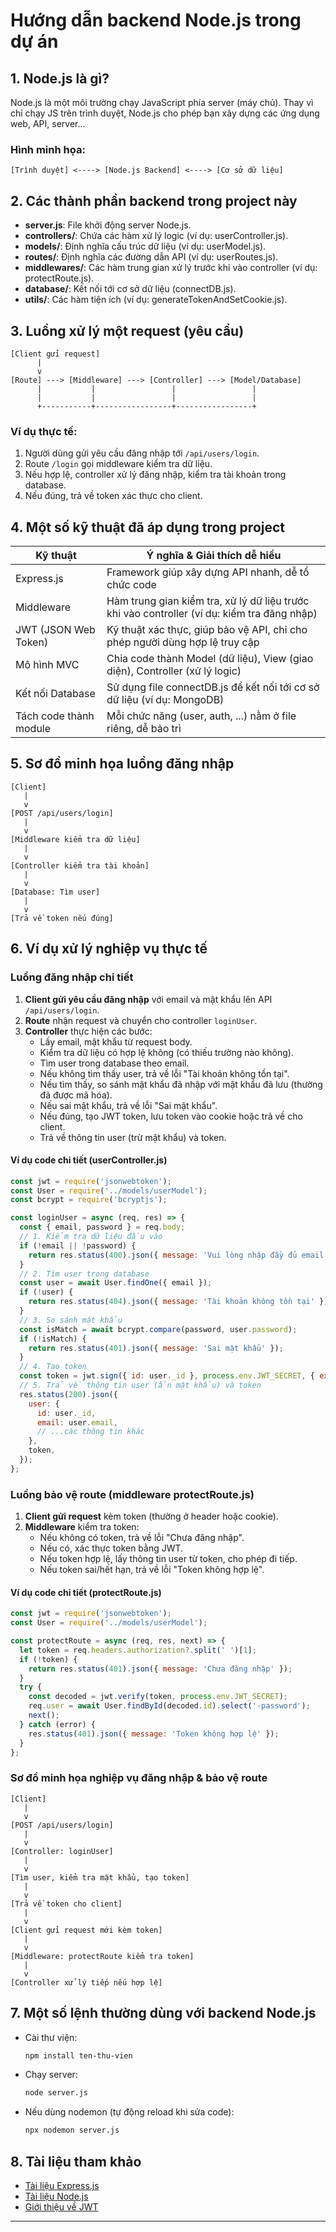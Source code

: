 # Hướng dẫn backend Node.js trong dự án

## 1. Node.js là gì?
Node.js là một môi trường chạy JavaScript phía server (máy chủ). Thay vì chỉ chạy JS trên trình duyệt, Node.js cho phép bạn xây dựng các ứng dụng web, API, server...

### Hình minh họa:
```
[Trình duyệt] <----> [Node.js Backend] <----> [Cơ sở dữ liệu]
```

## 2. Các thành phần backend trong project này
- **server.js**: File khởi động server Node.js.
- **controllers/**: Chứa các hàm xử lý logic (ví dụ: userController.js).
- **models/**: Định nghĩa cấu trúc dữ liệu (ví dụ: userModel.js).
- **routes/**: Định nghĩa các đường dẫn API (ví dụ: userRoutes.js).
- **middlewares/**: Các hàm trung gian xử lý trước khi vào controller (ví dụ: protectRoute.js).
- **database/**: Kết nối tới cơ sở dữ liệu (connectDB.js).
- **utils/**: Các hàm tiện ích (ví dụ: generateTokenAndSetCookie.js).

## 3. Luồng xử lý một request (yêu cầu)

```
[Client gửi request]
      |
      v
[Route] ---> [Middleware] ---> [Controller] ---> [Model/Database]
      |           |                 |                 |
      |           |                 |                 |
      +-----------+-----------------+-----------------+
```

### Ví dụ thực tế:
1. Người dùng gửi yêu cầu đăng nhập tới `/api/users/login`.
2. Route `/login` gọi middleware kiểm tra dữ liệu.
3. Nếu hợp lệ, controller xử lý đăng nhập, kiểm tra tài khoản trong database.
4. Nếu đúng, trả về token xác thực cho client.

## 4. Một số kỹ thuật đã áp dụng trong project

| Kỹ thuật                | Ý nghĩa & Giải thích dễ hiểu |
|-------------------------|------------------------------|
| Express.js              | Framework giúp xây dựng API nhanh, dễ tổ chức code |
| Middleware              | Hàm trung gian kiểm tra, xử lý dữ liệu trước khi vào controller (ví dụ: kiểm tra đăng nhập) |
| JWT (JSON Web Token)    | Kỹ thuật xác thực, giúp bảo vệ API, chỉ cho phép người dùng hợp lệ truy cập |
| Mô hình MVC             | Chia code thành Model (dữ liệu), View (giao diện), Controller (xử lý logic) |
| Kết nối Database        | Sử dụng file connectDB.js để kết nối tới cơ sở dữ liệu (ví dụ: MongoDB) |
| Tách code thành module  | Mỗi chức năng (user, auth, ...) nằm ở file riêng, dễ bảo trì |

## 5. Sơ đồ minh họa luồng đăng nhập
```
[Client]
   |
   v
[POST /api/users/login]
   |
   v
[Middleware kiểm tra dữ liệu]
   |
   v
[Controller kiểm tra tài khoản]
   |
   v
[Database: Tìm user]
   |
   v
[Trả về token nếu đúng]
```

## 6. Ví dụ xử lý nghiệp vụ thực tế
### Luồng đăng nhập chi tiết
1. **Client gửi yêu cầu đăng nhập** với email và mật khẩu lên API `/api/users/login`.
2. **Route** nhận request và chuyển cho controller `loginUser`.
3. **Controller** thực hiện các bước:
   - Lấy email, mật khẩu từ request body.
   - Kiểm tra dữ liệu có hợp lệ không (có thiếu trường nào không).
   - Tìm user trong database theo email.
   - Nếu không tìm thấy user, trả về lỗi "Tài khoản không tồn tại".
   - Nếu tìm thấy, so sánh mật khẩu đã nhập với mật khẩu đã lưu (thường đã được mã hóa).
   - Nếu sai mật khẩu, trả về lỗi "Sai mật khẩu".
   - Nếu đúng, tạo JWT token, lưu token vào cookie hoặc trả về cho client.
   - Trả về thông tin user (trừ mật khẩu) và token.

#### Ví dụ code chi tiết (userController.js)
```js
const jwt = require('jsonwebtoken');
const User = require('../models/userModel');
const bcrypt = require('bcryptjs');

const loginUser = async (req, res) => {
  const { email, password } = req.body;
  // 1. Kiểm tra dữ liệu đầu vào
  if (!email || !password) {
    return res.status(400).json({ message: 'Vui lòng nhập đầy đủ email và mật khẩu' });
  }
  // 2. Tìm user trong database
  const user = await User.findOne({ email });
  if (!user) {
    return res.status(404).json({ message: 'Tài khoản không tồn tại' });
  }
  // 3. So sánh mật khẩu
  const isMatch = await bcrypt.compare(password, user.password);
  if (!isMatch) {
    return res.status(401).json({ message: 'Sai mật khẩu' });
  }
  // 4. Tạo token
  const token = jwt.sign({ id: user._id }, process.env.JWT_SECRET, { expiresIn: '7d' });
  // 5. Trả về thông tin user (ẩn mật khẩu) và token
  res.status(200).json({
    user: {
      id: user._id,
      email: user.email,
      // ...các thông tin khác
    },
    token,
  });
};
```

### Luồng bảo vệ route (middleware protectRoute.js)
1. **Client gửi request** kèm token (thường ở header hoặc cookie).
2. **Middleware** kiểm tra token:
   - Nếu không có token, trả về lỗi "Chưa đăng nhập".
   - Nếu có, xác thực token bằng JWT.
   - Nếu token hợp lệ, lấy thông tin user từ token, cho phép đi tiếp.
   - Nếu token sai/hết hạn, trả về lỗi "Token không hợp lệ".

#### Ví dụ code chi tiết (protectRoute.js)
```js
const jwt = require('jsonwebtoken');
const User = require('../models/userModel');

const protectRoute = async (req, res, next) => {
  let token = req.headers.authorization?.split(' ')[1];
  if (!token) {
    return res.status(401).json({ message: 'Chưa đăng nhập' });
  }
  try {
    const decoded = jwt.verify(token, process.env.JWT_SECRET);
    req.user = await User.findById(decoded.id).select('-password');
    next();
  } catch (error) {
    res.status(401).json({ message: 'Token không hợp lệ' });
  }
};
```

### Sơ đồ minh họa nghiệp vụ đăng nhập & bảo vệ route
```
[Client]
   |
   v
[POST /api/users/login]
   |
   v
[Controller: loginUser]
   |
   v
[Tìm user, kiểm tra mật khẩu, tạo token]
   |
   v
[Trả về token cho client]
   |
   v
[Client gửi request mới kèm token]
   |
   v
[Middleware: protectRoute kiểm tra token]
   |
   v
[Controller xử lý tiếp nếu hợp lệ]
```

## 7. Một số lệnh thường dùng với backend Node.js
- Cài thư viện:
  ```sh
  npm install ten-thu-vien
  ```
- Chạy server:
  ```sh
  node server.js
  ```
- Nếu dùng nodemon (tự động reload khi sửa code):
  ```sh
  npx nodemon server.js
  ```

## 8. Tài liệu tham khảo
- [Tài liệu Express.js](https://expressjs.com/vi/)
- [Tài liệu Node.js](https://nodejs.org/vi/docs/)
- [Giới thiệu về JWT](https://jwt.io/introduction)

---
